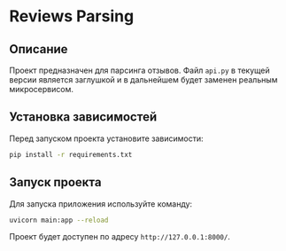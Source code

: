 # Reviews Parsing

## Описание

Проект предназначен для парсинга отзывов. Файл `api.py` в текущей версии является заглушкой и в дальнейшем будет заменен реальным микросервисом.

## Установка зависимостей

Перед запуском проекта установите зависимости:

```bash
pip install -r requirements.txt
```

## Запуск проекта

Для запуска приложения используйте команду:

```bash
uvicorn main:app --reload
```

Проект будет доступен по адресу `http://127.0.0.1:8000/`.
